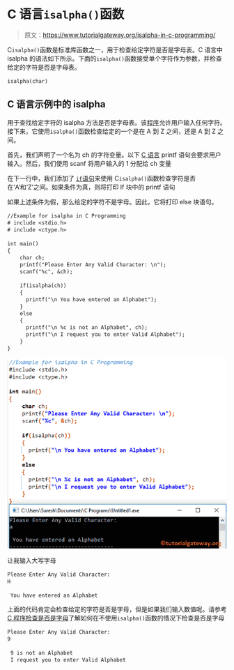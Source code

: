# C 语言`isalpha()`函数

> 原文：<https://www.tutorialgateway.org/isalpha-in-c-programming/>

C`isalpha()`函数是标准库函数之一，用于检查给定字符是否是字母表。C 语言中 isalpha 的语法如下所示。下面的`isalpha()`函数接受单个字符作为参数，并检查给定的字符是否是字母表。

```
isalpha(char)
```

## C 语言示例中的 isalpha

用于查找给定字符的 isalpha 方法是否是字母表。该[程序](https://www.tutorialgateway.org/c-programming-examples/)允许用户输入任何字符。接下来，它使用`isalpha()`函数检查给定的一个是在 A 到 Z 之间，还是 A 到 Z 之间。

首先，我们声明了一个名为 ch 的字符变量。以下 [C 语言](https://www.tutorialgateway.org/c-programming/) printf 语句会要求用户输入。然后，我们使用 scanf 将用户输入的 1 分配给 ch 变量

在下一行中，我们添加了 [`if`语句](https://www.tutorialgateway.org/if-statement-in-c/)来使用 C`isalpha()`函数检查字符是否在‘A’和‘Z’之间。如果条件为真，则将打印 If 块中的 printf 语句

如果上述条件为假，那么给定的字符不是字母。因此，它将打印 else 块语句。

```
//Example for isalpha in C Programming
# include <stdio.h>
# include <ctype.h>

int main()
{
    char ch;
    printf("Please Enter Any Valid Character: \n");
    scanf("%c", &ch);

    if(isalpha(ch))
    {
      printf("\n You have entered an Alphabet");         
    }
    else
    {
      printf("\n %c is not an Alphabet", ch);
      printf("\n I request you to enter Valid Alphabet");	
    }
}
```

![isalpha in C Programming 1](img/388822c011ed313c9b67975530eb049f.png)

让我输入大写字母

```
Please Enter Any Valid Character: 
H

 You have entered an Alphabet
```

上面的代码肯定会检查给定的字符是否是字母，但是如果我们输入数值呢。请参考 [C 程序检查是否是字母](https://www.tutorialgateway.org/c-program-to-check-whether-the-character-is-alphabet-or-not/)了解如何在不使用`isalpha()`函数的情况下检查是否是字母

```
Please Enter Any Valid Character: 
9

 9 is not an Alphabet
 I request you to enter Valid Alphabet
```